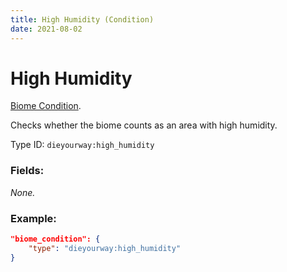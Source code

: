 ```yaml
---
title: High Humidity (Condition)
date: 2021-08-02
---
```

# High Humidity

[Biome Condition](../biome_conditions.md).

Checks whether the biome counts as an area with high humidity.

Type ID: `dieyourway:high_humidity`

### Fields:

_None._

### Example:
```json
"biome_condition": {
    "type": "dieyourway:high_humidity"
}
```